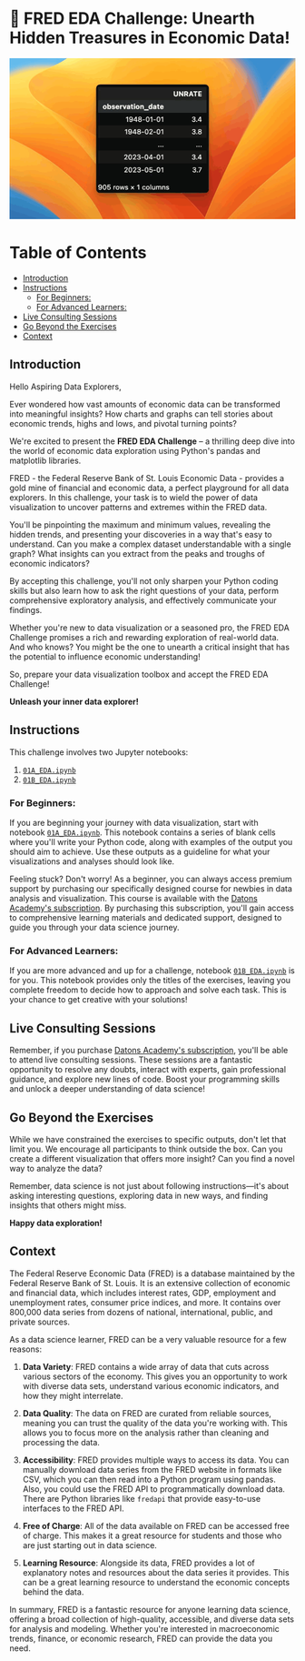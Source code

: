 # 🔎 **FRED EDA Challenge: Unearth Hidden Treasures in Economic Data!**

![](src/cover.gif)

# Table of Contents

- [Introduction](#introduction)
- [Instructions](#instructions)
  - [For Beginners:](#for-beginners)
  - [For Advanced Learners:](#for-advanced-learners)
- [Live Consulting Sessions](#live-consulting-sessions)
- [Go Beyond the Exercises](#go-beyond-the-exercises)
- [Context](#context)

## Introduction

Hello Aspiring Data Explorers,

Ever wondered how vast amounts of economic data can be transformed into meaningful insights? How charts and graphs can tell stories about economic trends, highs and lows, and pivotal turning points? 

We're excited to present the **FRED EDA Challenge** – a thrilling deep dive into the world of economic data exploration using Python's pandas and matplotlib libraries. 

FRED - the Federal Reserve Bank of St. Louis Economic Data - provides a gold mine of financial and economic data, a perfect playground for all data explorers. In this challenge, your task is to wield the power of data visualization to uncover patterns and extremes within the FRED data.

You'll be pinpointing the maximum and minimum values, revealing the hidden trends, and presenting your discoveries in a way that's easy to understand. Can you make a complex dataset understandable with a single graph? What insights can you extract from the peaks and troughs of economic indicators?

By accepting this challenge, you'll not only sharpen your Python coding skills but also learn how to ask the right questions of your data, perform comprehensive exploratory analysis, and effectively communicate your findings.

Whether you're new to data visualization or a seasoned pro, the FRED EDA Challenge promises a rich and rewarding exploration of real-world data. And who knows? You might be the one to unearth a critical insight that has the potential to influence economic understanding!

So, prepare your data visualization toolbox and accept the FRED EDA Challenge!

**Unleash your inner data explorer!**

## Instructions

This challenge involves two Jupyter notebooks:

1. [`01A_EDA.ipynb`](01A_EDA.ipynb)
2. [`01B_EDA.ipynb`](01B_EDA.ipynb)

### For Beginners:

If you are beginning your journey with data visualization, start with notebook [`01A_EDA.ipynb`](01A_EDA.ipynb). This notebook contains a series of blank cells where you'll write your Python code, along with examples of the output you should aim to achieve. Use these outputs as a guideline for what your visualizations and analyses should look like.

Feeling stuck? Don't worry! As a beginner, you can always access premium support by purchasing our specifically designed course for newbies in data analysis and visualization. This course is available with the [Datons Academy's subscription](https://stories.datons.ai/early-adopters-1). By purchasing this subscription, you'll gain access to comprehensive learning materials and dedicated support, designed to guide you through your data science journey.

### For Advanced Learners:

If you are more advanced and up for a challenge, notebook [`01B_EDA.ipynb`](01B_EDA.ipynb) is for you. This notebook provides only the titles of the exercises, leaving you complete freedom to decide how to approach and solve each task. This is your chance to get creative with your solutions!

## Live Consulting Sessions

Remember, if you purchase [Datons Academy's subscription](https://stories.datons.ai/early-adopters-1), you'll be able to attend live consulting sessions. These sessions are a fantastic opportunity to resolve any doubts, interact with experts, gain professional guidance, and explore new lines of code. Boost your programming skills and unlock a deeper understanding of data science!

## Go Beyond the Exercises

While we have constrained the exercises to specific outputs, don't let that limit you. We encourage all participants to think outside the box. Can you create a different visualization that offers more insight? Can you find a novel way to analyze the data?

Remember, data science is not just about following instructions—it's about asking interesting questions, exploring data in new ways, and finding insights that others might miss.

**Happy data exploration!**

## Context

The Federal Reserve Economic Data (FRED) is a database maintained by the Federal Reserve Bank of St. Louis. It is an extensive collection of economic and financial data, which includes interest rates, GDP, employment and unemployment rates, consumer price indices, and more. It contains over 800,000 data series from dozens of national, international, public, and private sources.

As a data science learner, FRED can be a very valuable resource for a few reasons:

1. **Data Variety**: FRED contains a wide array of data that cuts across various sectors of the economy. This gives you an opportunity to work with diverse data sets, understand various economic indicators, and how they might interrelate.

2. **Data Quality**: The data on FRED are curated from reliable sources, meaning you can trust the quality of the data you're working with. This allows you to focus more on the analysis rather than cleaning and processing the data.

3. **Accessibility**: FRED provides multiple ways to access its data. You can manually download data series from the FRED website in formats like CSV, which you can then read into a Python program using pandas. Also, you could use the FRED API to programmatically download data. There are Python libraries like `fredapi` that provide easy-to-use interfaces to the FRED API.

4. **Free of Charge**: All of the data available on FRED can be accessed free of charge. This makes it a great resource for students and those who are just starting out in data science.

5. **Learning Resource**: Alongside its data, FRED provides a lot of explanatory notes and resources about the data series it provides. This can be a great learning resource to understand the economic concepts behind the data.

In summary, FRED is a fantastic resource for anyone learning data science, offering a broad collection of high-quality, accessible, and diverse data sets for analysis and modeling. Whether you're interested in macroeconomic trends, finance, or economic research, FRED can provide the data you need.